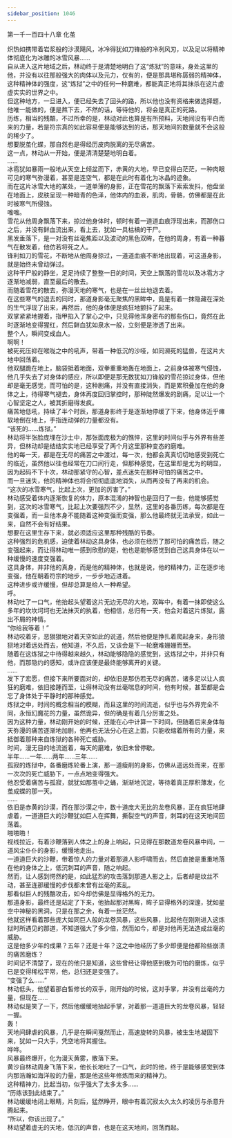 ```yaml
---
sidebar_position: 1046
---
```

 第一千一百四十八章 化茧


炽热如携带着岩浆般的沙漠飓风，冰冷得犹如刀锋般的冷冽风刃，以及足以将精神体彻底化为冰雕的冰雪风暴……  
自从进入这片地域之后，林动终于是清楚地明白了这“炼狱”的意味，身处这里的他，并没有以往那般强大的肉体以及元力，仅有的，便是那具堪称孱弱的精神体，这种精神体的强度，这“炼狱”之中的任何一种磨难，都能真正地将其抹杀在这片虚虚实实的世界之中。  
但这种地方，一旦进入，便已经失去了回头的路，所以他也没有资格来做选择题，他唯一能做的，便是熬下去，不然的话，等待他的，将会是真正的死路。  
历练，相当的残酷，不过所幸的是，林动对此也算是有所预料，天地间没有平白而来的力量，若是符宗真的如此容易便是能够达到的话，那天地间的数量就不会这般的稀少了。  
想要脱茧化蝶，那自然也是得经历皮肉脱离的无尽痛苦。  
这一点，林动从一开始，便是清清楚楚地明白着。  
……  
冰雹犹如暴雨一般地从天空上倾盆而下，赤黄的大地，早已变得白茫茫，一种肉眼可见的寒气弥漫着，甚至是连空气，都是在此时有着化为冰晶的迹象。  
而在这片冰雪大地的某处，一道单薄的身影，正在雪花的飘落下索索发抖，他盘坐在地面上，皮肤呈现一种暗青的色泽，他体内的血液，肌肉，骨骼，仿佛都是在此时被寒气所侵蚀。  
嗤嗤。  
雪花从他周身飘落下来，掠过他身体时，顿时有着一道道血痕浮现出来，而那伤口之后，并没有鲜血流出来，看上去，犹如一具枯槁的干尸。  
黑发垂落下，是一对没有丝毫焦距以及波动的黑色双眸，在他的周身，有着一种暮气在散发着，他仿若将死之人。  
锋利如刀的雪花，不断地从他周身掠过，一道道血痕不断地出现着，可这道身影，就是始终未曾动弹过。  
这种干尸般的静坐，足足持续了整整一日的时间，天空上飘落的雪花以及冰雹方才逐渐地减弱，直至最后的散去。  
而随着雪花的散去，弥漫天地的寒气，也是在一丝丝地退去着。  
在这些寒气的退去的同时，那道身影毫无聚焦的黑眸中，竟是有着一抹隐藏在深处的生气浮现了出来，再然后，他的身体便是疯狂地颤抖了起来。  
双掌紧紧地握着，指甲掐入了掌心之中，只见得他浑身密布的那些伤口，竟然在此时逐渐地变得猩红，然后鲜血犹如泉水一般，立刻便是渗透了出来。  
整个人，瞬间变成血人。  
啊啊！  
被死死压抑在喉咙之中的吼声，带着一种低沉的沙哑，如同濒死的猛兽，在这片大地中回荡着。  
他双腿跪在地上，脑袋抵着地面，双拳重重地轰在地面上，之前身体被寒气侵蚀，他几乎失去了对身体的感应，所以即便是那无数犹如刀锋般的雪花掠过身体，但他却是毫无感觉，而可怕的是，这种剧痛，并没有直接消失，而是累积叠加在他的身体之上，待得寒气褪去，身体再度回归掌控时，那种陡然爆发的剧痛，足以让一个心智坚定之人，被其折磨得发疯。  
痛苦地低吼，持续了半个时辰，那道身影终于是逐渐地停缓了下来，他身体近乎瘫软地倒在地上，手指连动弹的力量都没有。  
“该死的……炼狱。”  
林动将半张脸庞埋在沙土中，那张面庞极为的憔悴，这里的时间似乎与外界有些差异，但林动却是结结实实地已经享受了两个月这里那种变态的磨难。  
他的每一天，都是在无尽的痛苦之中渡过，每一次，他都会真真切切地感受到死亡的临近，虽然他以往也经常在刀口间行走，但那种感觉，在这里却是尤为的明显，因为起码不下十次，林动那紧守的心智，差点迷失在那种可怕的痛苦之中。  
而一旦迷失，他的精神体也将会彻彻底底地消失，从而再没有了再来的机会。  
“这次的冰雪寒气，比起上次，更加的厉害了。”  
林动感受着体内逐渐恢复的体力，原本混淆的神智也是回归了一些，他能够感觉到，这次的冰雪寒气，比起上次要强烈不少，显然，这里的各番历练，每次都是在变强着，而一旦他本身不能随着这种变强而变强，那么他最终就无法承受，如此一来，自然不会有好结果。  
想要在这里生存下来，就必须适应这里那种残酷的节奏。  
这种强烈的危机感，迫使着林动这具身体，也必须在经历了那可怕的痛苦后，随之变强起来，而让得林动唯一感到欣慰的是，他也是能够感觉到自己这具身体在以一种缓慢的速度变强着。  
这具身体，并非他的真身，而是他的精神体，也就是说，他的精神力，正在逐步地变强，他在朝着符宗的地步，一步步地迈进着。  
这种进步或许缓慢，但却总算是给人一种希望。  
呼。  
林动吐了一口气，他抬起头望着这片无边无尽的大地，双眸中，有着一抹即使这么多年的坎坎坷坷也无法抹灭的执着，他相信，总归有一天，他会对着这片炼狱，露出不屑的神情。  
“你给我等着！”  
林动咬着牙，恶狠狠地对着天空如此的说道，然后他便是挣扎着爬起身来，身形狼狈地对着远处而去，他知道，不久后，又该会是下一轮磨难姗姗而至。  
随着在这炼狱之中待得越来越久，林动能够隐隐的感觉到，这炼狱之中，并非只有他，而那隐约的感知，或许应该便是最终能够离开的关键。  
……  
发下了宏愿，但接下来所要面对的，却依旧是那仿若无尽的痛苦，诸多足以让人疯狂的磨难，依旧接踵而至，让得林动没有丝毫喘息的时间，他有时候，甚至都是会忘了身体处于平静时的那种感觉。  
炼狱之中，时间的概念相当的模糊，而且这里的时间流逝，似乎也与外界完全不同，永恒幻魔花的力量，虽然诡异，但的确是有着几分厉害之处。  
因为这种力量，林动刚开始的时候，还能在心中计算一下时间，但随着后来身体每天弥漫的痛苦逐渐地加剧，他再也无法分心在这上面，只能收缩着所有的力量，来抵御着那种来自炼狱的各种死亡威胁。  
时间，漫无目的地流逝着，每天的磨难，依旧未曾停歇。  
半年……一年……两年……三年……  
孤寂的炼狱中，各番磨炼轮番上演，那一道瘦削的身影，仿佛从遥远处而来，在那一次次的死亡威胁下，一点点地变得强大。  
他忍受着痛苦与孤寂，就犹如那茧中之蛹，渐渐地沉淀，等待着真正厚积薄发，化茧成蝶的那一天。  
……  
依旧是赤黄的沙漠，而在那沙漠之中，数十道庞大无比的龙卷风暴，正在疯狂地肆虐着，一道道巨大的沙鞭犹如巨人在挥舞，撕裂空气的声音，刺耳的在这天地间回荡着。  
啪啪啪！  
视线拉近，有着沙鞭落到人体之上的身上响起，只见得在那数道龙卷风暴中间，一道风尘仆仆的身影，缓慢地走出。  
一道道巨大的沙鞭，带着惊人的力量对着那道人影呼啸而去，然后直接是重重地落在他的身体之上，低沉刺耳的声音，随之响起。  
然而，让人感到愕然的是，如此猛烈的攻击落到那道人影之上，后者却是纹丝不动，甚至连那缓慢的步伐都未曾有丝毫的紊乱。  
那看似巨人的残酷攻击，如今却仿佛是显得格外的无力。  
那道身影，最终还是站定了下来，他抬起那对黑眸，眸子显得格外的深邃，犹如星空中神秘的黑洞，只是在那之余，有着一丝茫然。  
他就这样看着那些庞大如同巨人般的龙卷风暴，这些风暴，比起他在刚刚进入这炼狱时所遇见的那道，不知道强大了多少倍，然而如今，却是对他再无法造成丝毫的威胁。  
这是他多少年的成果？五年？还是十年？这之中他经历了多少即便是他都险些崩溃的痛苦磨炼？  
时间记不清楚了，现在的他只是知道，这些曾经让得他感到极为可怕的磨炼，似乎已是变得稀松平常，他，总归还是变强了。  
“变强了么……”  
林动低头，他望着那白皙修长的双手，刚开始的时候，这对手掌，并没有丝毫的力量，但现在……  
林动似是笑了一下，然后他缓缓地抬起手掌，对着那一道道巨大的龙卷风暴，轻轻一握。  
轰！  
天地间肆虐的风暴，几乎是在瞬间戛然而止，高速旋转的风暴，被生生地凝固下来，犹如一只大手，凭空地将其握住。  
哗哗。  
风暴最终爆开，化为漫天黄雾，散落下来。  
黄沙自林动周身飞落下来，他长长地吐了一口气，此时的他，终于是能够感觉到体内那浩瀚如海洋般的力量，那是他这些年修炼而来的精神力。  
这种精神力，比起当初，似乎强大了太多太多……  
“历练该到此结束了。”  
林动缓缓地闭上眼睛，片刻后，猛然睁开，眼中有着沉寂太久太久的凌厉与杀意升腾起来。  
“所以，你该出现了。”  
林动望着虚无的天地，低沉的声音，也是在这天地间，回荡而起。  
  
  
